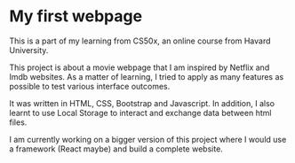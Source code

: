 # My first webpage
This is a part of my learning from CS50x, an online course from Havard University.

This project is about a movie webpage that I am inspired by Netflix and Imdb websites. As a matter of learning, I tried to apply as many features as possible to test various interface outcomes.

It was written in HTML, CSS, Bootstrap and Javascript. In addition, I also learnt to use Local Storage to interact and exchange data between html files.

I am currently working on a bigger version of this project where I would use a framework (React maybe) and build a complete website.
